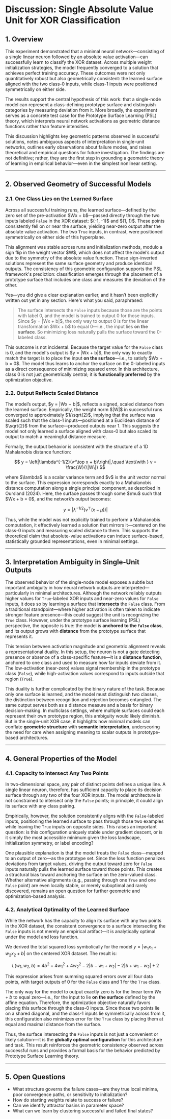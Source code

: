 # **Discussion: Single Absolute Value Unit for XOR Classification**

## 1. **Overview**

This experiment demonstrated that a minimal neural network—consisting of a single linear neuron followed by an absolute value activation—can successfully learn to classify the XOR dataset. Across multiple weight initialization strategies, the model frequently converged to a solution that achieves perfect training accuracy. These outcomes were not only quantitatively robust but also geometrically consistent: the learned surface aligned with the two class-0 inputs, while class-1 inputs were positioned symmetrically on either side.

The results support the central hypothesis of this work: that a single-node model can represent a class-defining prototype surface and distinguish categories by measuring deviation from it. More broadly, the experiment serves as a concrete test case for the Prototype Surface Learning (PSL) theory, which interprets neural network activations as geometric distance functions rather than feature intensities.

This discussion highlights key geometric patterns observed in successful solutions, notes ambiguous aspects of interpretation in single-unit networks, outlines early observations about failure modes, and raises theoretical and empirical questions for future investigation. The findings are not definitive; rather, they are the first step in grounding a geometric theory of learning in empirical behavior—even in the simplest nonlinear setting.

---

## 2. **Observed Geometry of Successful Models**

### 2.1. One Class Lies on the Learned Surface

Across all successful training runs, the learned surface—defined by the zero set of the pre-activation \$Wx + b\$—passed directly through the two inputs labeled `False` in the XOR dataset: \$(-1, -1)\$ and \$(1, 1)\$. These points consistently fell on or near the surface, yielding near-zero output after the absolute value activation. The two `True` inputs, in contrast, were positioned symmetrically on either side of this hyperplane.

This alignment was stable across runs and initialization methods, modulo a sign flip in the weight vector \$W\$, which does not affect the model’s output due to the symmetry of the absolute value function. These sign-inverted solutions represent the same surface geometry and produce identical outputs. The consistency of this geometric configuration supports the PSL framework's prediction: classification emerges through the placement of a prototype surface that includes one class and measures the deviation of the other.

Yes—you did give a clear explanation earlier, and it hasn’t been explicitly written out yet in any section. Here's what you said, paraphrased:

> The surface intersects the `False` inputs because those are the points with label 0, and the model is trained to output 0 for those inputs. Since \$y = |Wx + b|\$, the only way to output 0 is for the linear transformation \$Wx + b\$ to equal 0—i.e., the input lies **on the surface**. So minimizing loss naturally pulls the surface toward the 0-labeled class.

This outcome is not incidental. Because the target value for the `False` class is 0, and the model's output is \$y = |Wx + b|\$, the only way to exactly match the target is to place the input **on the surface**—i.e., to satisfy \$Wx + b = 0\$. The model thus learns to anchor the surface on the 0-labeled inputs as a direct consequence of minimizing squared error. In this architecture, class 0 is not just geometrically central; it is **functionally preferred** by the optimization objective.

### 2.2. Output Reflects Scaled Distance

The model’s output, \$y = |Wx + b|\$, reflects a signed, scaled distance from the learned surface. Empirically, the weight norm \$|W|\$ in successful runs converged to approximately \$1/\sqrt{2}\$, implying that the surface was scaled such that the class-1 inputs—positioned at a Euclidean distance of \$\sqrt{2}\$ from the surface—produced outputs near 1. This suggests the model not only learned a surface aligned with class-0 but also scaled its output to match a meaningful distance measure.

Formally, the output behavior is consistent with the structure of a 1D Mahalanobis distance function:

$$
y = \left|\lambda^{-1/2}(v^\top x + b)\right|,\quad \text{with } v = \frac{W}{\|W\|}
$$

where \$\lambda\$ is a scalar variance term and \$v\$ is the unit vector normal to the surface. This expression corresponds exactly to a Mahalanobis distance computation along a single principal component, as described in Oursland (2024). Here, the surface passes through some \$\mu\$ such that \$Wx + b = 0\$, and the network’s output becomes:

$$
y = \left|\lambda^{-1/2}(v^\top (x - \mu))\right|
$$

Thus, while the model was not explicitly trained to perform a Mahalanobis computation, it effectively learned a solution that mirrors it—centered on the class-0 inputs and measuring scaled distance to them. This supports the theoretical claim that absolute-value activations can induce surface-based, statistically grounded representations, even in minimal settings.

---

## 3. **Interpretation Ambiguity in Single-Unit Outputs**

The observed behavior of the single-node model exposes a subtle but important ambiguity in how neural network outputs are interpreted—particularly in minimal architectures. Although the network reliably outputs higher values for `True`-labeled XOR inputs and near-zero values for `False` inputs, it does so by learning a surface that **intersects** the `False` class. From a traditional standpoint—where higher activation is often taken to indicate stronger feature presence—this could suggest the unit is recognizing the `True` class. However, under the prototype surface learning (PSL) perspective, the opposite is true: the model is **anchored to the `False` class**, and its output grows with **distance** from the prototype surface that represents it.

This tension between activation magnitude and geometric alignment reveals a representational duality. In this setup, the neuron is not a gate detecting presence or absence of a class-specific feature—it is a **distance function**, anchored to one class and used to measure how far inputs deviate from it. The low-activation (near-zero) values signal membership in the prototype class (`False`), while high-activation values correspond to inputs outside that region (`True`).

This duality is further complicated by the binary nature of the task. Because only one surface is learned, and the model must distinguish two classes, the distinction between recognition and rejection becomes entangled. The same output serves both as a distance measure and a basis for binary decision-making. In multiclass settings, where multiple surfaces could each represent their own prototype region, this ambiguity would likely diminish. But in the single-unit XOR case, it highlights how minimal models can conflate **geometric structure** with **semantic interpretation**, underscoring the need for care when assigning meaning to scalar outputs in prototype-based architectures.

---

## 4. **General Properties of the Model**

### 4.1. Capacity to Intersect Any Two Points

In two-dimensional space, any pair of distinct points defines a unique line. A single linear neuron, therefore, has sufficient capacity to place its decision surface through any two of the four XOR inputs. The model architecture is not constrained to intersect only the `False` points; in principle, it could align its surface with any class pairing.

Empirically, however, the solution consistently aligns with the `False`-labeled inputs, positioning the learned surface to pass through those two examples while leaving the `True` inputs on opposite sides. This raises an important question: is this configuration uniquely stable under gradient descent, or is it simply the most accessible minimum given the loss landscape, initialization symmetry, or label encoding?

One plausible explanation is that the model treats the `False` class—mapped to an output of zero—as the prototype set. Since the loss function penalizes deviations from target values, driving the output toward zero for `False` inputs naturally pulls the learned surface toward those points. This creates a structural bias toward anchoring the surface on the zero-valued class. Whether alternative alignments (e.g., passing through one `True` and one `False` point) are even locally stable, or merely suboptimal and rarely discovered, remains an open question for further geometric and optimization-based analysis.

### 4.2. Analytical Optimality of the Learned Surface

While the network has the capacity to align its surface with any two points in the XOR dataset, the consistent convergence to a surface intersecting the `False` inputs is not merely an empirical artifact—it is analytically optimal under the model and loss function.

We derived the total squared loss symbolically for the model $y = |w_1 x_1 + w_2 x_2 + b|$ on the centered XOR dataset. The result is:

$$
L(w_1, w_2, b) = 4b^2 + 4w_1^2 + 4w_2^2 - 2|b - w_1 + w_2| - 2|b + w_1 - w_2| + 2
$$

This expression arises from summing squared errors over all four data points, with target outputs of 0 for the `False` class and 1 for the `True` class.

The only way for the model to output exactly zero is for the linear term $Wx + b$ to equal zero—i.e., for the input to lie **on the surface** defined by the affine equation. Therefore, the optimization objective naturally favors placing this surface through the class-0 inputs. Since those two points lie on a shared diagonal, and the class-1 inputs lie symmetrically across from it, this configuration also minimizes error for the `True` class by placing them at equal and maximal distance from the surface.

Thus, the surface intersecting the `False` inputs is not just a convenient or likely solution—it is the **globally optimal configuration** for this architecture and task. This result reinforces the geometric consistency observed across successful runs and provides a formal basis for the behavior predicted by Prototype Surface Learning theory.

---

## 5. **Open Questions**

* What structure governs the failure cases—are they true local minima, poor convergence paths, or sensitivity to initialization?
* How do starting weights relate to success or failure?
* Can we identify attractor basins in parameter space?
* What can we learn by clustering successful and failed final states?

